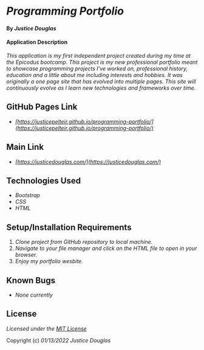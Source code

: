 # _Programming Portfolio_

#### By _Justice Douglas_

#### Application Description

_This application is my first independent project created during my time at the Epicodus bootcamp. This project is my new professional portfolio meant to showcase programming projects I've worked on, professional history, education and a little about me including interests and hobbies. It was originally a one page site that has evolved into multiple pages. This site will continuously evolve as I learn new technologies and frameworks over time._

## GitHub Pages Link

* _[https://justicepelteir.github.io/programming-portfolio/](https://justicepelteir.github.io/programming-portfolio/)_

## Main Link

* _[https://justicedouglas.com/](https://justicedouglas.com/)_

## Technologies Used

* _Bootstrap_
* _CSS_
* _HTML_

## Setup/Installation Requirements

1. _Clone project from GitHub repository to local machine._
2. _Navigate to your file manager and click on the HTML file to open in your browser._
3. _Enjoy my portfolio wesbite._

## Known Bugs

* _None currently_

## License

_Licensed under the [MIT License](LICENSE)_

Copyright (c) _01/13/2022_ _Justice Douglas_
